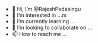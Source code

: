 - 👋 Hi, I’m @RajeshPedasingu
- 👀 I’m interested in ...m
- 🌱 I’m currently learning ...
- 💞️ I’m looking to collaborate on ...
- 📫 How to reach me ...

<!---
RajeshPedasingu/RajeshPedasingu is a ✨ special ✨ repository because its `README.md` (this file) appears on your GitHub profile.
You can click the Preview link to take a look at your changes.
--->
